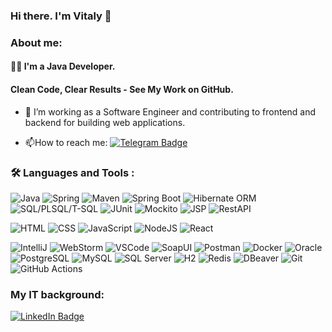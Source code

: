 ### Hi there. I'm Vitaly 👋

### About me:

#### :man_technologist: I'm a Java Developer. 
#### Clean Code, Clear Results - See My Work on GitHub.

- :telescope: I’m working as a Software Engineer and contributing to frontend and backend for building web applications.

- :mailbox:How to reach me: [![Telegram Badge](https://img.shields.io/badge/-@vburcovschi-blue?style=flat&logo=Telegram&logoColor=white)](https://t.me/vburcovschi)

### :hammer_and_wrench: Languages and Tools :
![Java](https://img.shields.io/badge/Java-ED8B00?style=for-the-badge&logo=java&logoColor=white)
![Spring](https://img.shields.io/badge/Spring-6DB33F?style=for-the-badge&logo=spring&logoColor=white)
![Maven](https://img.shields.io/badge/Maven-C71A36?style=for-the-badge&logo=apache-maven&logoColor=white)
![Spring Boot](https://img.shields.io/badge/Spring_Boot-6DB33F?style=for-the-badge&logo=spring-boot&logoColor=white)
![Hibernate ORM](https://img.shields.io/badge/Hibernate_ORM-59666C?style=for-the-badge&logo=hibernate&logoColor=white)
![SQL/PLSQL/T-SQL](https://img.shields.io/badge/SQL_PLSQL_T_SQL-CC2927?style=for-the-badge&logo=sql&logoColor=white)
![JUnit](https://img.shields.io/badge/JUnit-25A162?style=for-the-badge&logo=junit5&logoColor=white)
![Mockito](https://img.shields.io/badge/Mockito-EBEEED?style=for-the-badge&logo=mockito&logoColor=black)
![JSP](https://img.shields.io/badge/JSP-007396?style=for-the-badge&logo=java&logoColor=white)
![RestAPI](https://img.shields.io/badge/Rest_API-009688?style=for-the-badge&logo=api&logoColor=white)

![HTML](https://img.shields.io/badge/HTML-E34F26?style=for-the-badge&logo=html5&logoColor=white)
![CSS](https://img.shields.io/badge/CSS-1572B6?style=for-the-badge&logo=css3&logoColor=white)
![JavaScript](https://img.shields.io/badge/JavaScript-F7DF1E?style=for-the-badge&logo=javascript&logoColor=black)
![NodeJS](https://img.shields.io/badge/node.js-6DA55F?style=for-the-badge&logo=node.js&logoColor=white)
![React](https://img.shields.io/badge/react-%2320232a.svg?style=for-the-badge&logo=react&logoColor=%2361DAFB)

![IntelliJ](https://img.shields.io/badge/IntelliJ-000000?style=for-the-badge&logo=intellij-idea&logoColor=white)
![WebStorm](https://img.shields.io/badge/WebStorm-000000?style=for-the-badge&logo=webstorm&logoColor=white)
![VSCode](https://img.shields.io/badge/VSCode-007ACC?style=for-the-badge&logo=visual-studio-code&logoColor=white)
![SoapUI](https://img.shields.io/badge/SoapUI-6AAD3D?style=for-the-badge&logo=soapui&logoColor=black)
![Postman](https://img.shields.io/badge/Postman-FF6C37?style=for-the-badge&logo=postman&logoColor=white)
![Docker](https://img.shields.io/badge/Docker-316192?style=for-the-badge&logo=docker&logoColor=white)
![Oracle](https://img.shields.io/badge/Oracle-F80000?style=for-the-badge&logo=oracle&logoColor=white)
![PostgreSQL](https://img.shields.io/badge/PostgreSQL-336791?style=for-the-badge&logo=postgresql&logoColor=white)
![MySQL](https://img.shields.io/badge/MySQL-4479A1?style=for-the-badge&logo=mysql&logoColor=white)
![SQL Server](https://img.shields.io/badge/SQL_Server-CC2927?style=for-the-badge&logo=microsoft-sql-server&logoColor=white)
![H2](https://img.shields.io/badge/H2-87CEEB?style=for-the-badge&logo=h2&logoColor=white)
![Redis](https://img.shields.io/badge/Redis-DC382D?style=for-the-badge&logo=redis&logoColor=white)
![DBeaver](https://img.shields.io/badge/DBeaver-000000?style=for-the-badge&logo=dbeaver&logoColor=white)
![Git](https://img.shields.io/badge/Git-F05032?style=for-the-badge&logo=git&logoColor=white)
![GitHub Actions](https://img.shields.io/badge/github%20actions-%232671E5.svg?style=for-the-badge&logo=githubactions&logoColor=white)

### My IT background:
<div id="badges">
  <a href="https://www.linkedin.com/in/burcovschi-vitalie-2623791b/">
    <img src="https://img.shields.io/badge/LinkedIn-blue?style=for-the-badge&logo=linkedin&logoColor=white" alt="LinkedIn Badge"/>
</div>
  
<img src="https://komarev.com/ghpvc/?username=vburcovschi&style=flat-square&color=blue" alt=""/>


<!--
**vburcovschi/vburcovschi** is a ✨ _special_ ✨ repository because its `README.md` (this file) appears on your GitHub profile.

Here are some ideas to get you started:

- 🔭 I’m currently working on ...
- 🌱 I’m currently learning ...
- 👯 I’m looking to collaborate on ...
- 🤔 I’m looking for help with ...
- 💬 Ask me about ...
- 📫 How to reach me: ...
- 😄 Pronouns: ...
- ⚡ Fun fact: ...
-->
